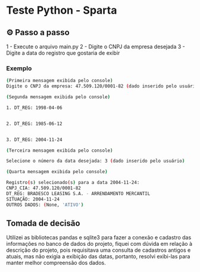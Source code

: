 # Teste Python - Sparta

## ⚙️ Passo a passo

1 - Execute o arquivo main.py
2 - Digite o CNPJ da empresa desejada
3 - Digite a data do registro que gostaria de exibir

### Exemplo

```bash
(Primeira mensagem exibida pelo console)
Digite o CNPJ da empresa: 47.509.120/0001-82 (dado inserido pelo usuário)

(Segunda mensagem exibida pelo console)

1. DT_REG: 1998-04-06


2. DT_REG: 1985-06-12


3. DT_REG: 2004-11-24

(Terceira mensagem exibida pelo console)

Selecione o número da data desejada: 3 (dado inserido pelo usuário)

(Quarta mensagem exibida pelo console)

Registro(s) selecionado(s) para a data 2004-11-24:
CNPJ_CIA: 47.509.120/0001-82
DT_REG: BRADESCO LEASING S.A. - ARRENDAMENTO MERCANTIL
SITUAÇÃO: 2004-11-24
OUTROS DADOS: (None, 'ATIVO')
```

## Tomada de decisão

Utilizei as bibliotecas pandas e sqlite3 para fazer a conexão e cadastro das informações no banco de dados do projeto, fiquei com dúvida em relação à descrição do projeto, pois requisitava uma consulta de cadastros antigos e atuais, mas não exigia a exibição das datas, portanto, resolvi exibi-las para manter melhor compreensão dos dados.
